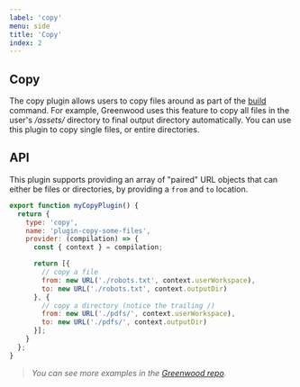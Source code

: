 ```yaml
---
label: 'copy'
menu: side
title: 'Copy'
index: 2
---
```


## Copy

The copy plugin allows users to copy files around as part of the [build](/docs/#cli) command.  For example, Greenwood uses this feature to copy all files in the user's _/assets/_ directory to final output directory automatically.  You can use this plugin to copy single files, or entire directories.

## API
This plugin supports providing an array of "paired" URL objects that can either be files or directories, by providing a `from` and `to` location.
```js
export function myCopyPlugin() {
  return {
    type: 'copy',
    name: 'plugin-copy-some-files',
    provider: (compilation) => {
      const { context } = compilation;

      return [{
        // copy a file
        from: new URL('./robots.txt', context.userWorkspace),
        to: new URL('./robots.txt', context.outputDir)
      }, {
        // copy a directory (notice the trailing /)
        from: new URL('./pdfs/', context.userWorkspace),
        to: new URL('./pdfs/', context.outputDir)
      }];
    }
  };
}
```


> _You can see more examples in the [Greenwood repo](https://github.com/ProjectEvergreen/greenwood/tree/master/packages/cli/src/plugins/copy)._